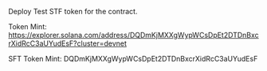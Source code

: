Deploy Test STF token for the contract.

Token Mint: https://explorer.solana.com/address/DQDmKjMXXgWypWCsDpEt2DTDnBxcrXidRcC3aUYudEsF?cluster=devnet

SFT Token Mint: DQDmKjMXXgWypWCsDpEt2DTDnBxcrXidRcC3aUYudEsF